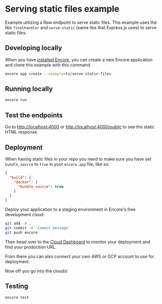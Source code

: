 # Serving static files example

Example utilizing a Raw endpoint to serve static files. This example uses the libs `finalhandler` and `serve-static` (same libs that Express.js uses) to serve static files. 

## Developing locally

When you have [installed Encore](https://encore.dev/docs/install), you can create a new Encore application and clone this example with this command.

```bash
encore app create --example=ts/serve-static-files
```

## Running locally
```bash
encore run
```

## Test the endpoints

Go to [http://localhost:4000](http://localhost:4000) or [http://localhost:4000/public](http://localhost:4000/public) to see the static HTML response.

## Deployment

When having static files in your repo you need to make sure you have set `bundle_source` to `true` in your `encore.app` file, like so:

```json
{
  "build": {
    "docker": {
      "bundle_source": true
    }
  }
}
```

Deploy your application to a staging environment in Encore's free development cloud:

```bash
git add -A .
git commit -m 'Commit message'
git push encore
```

Then head over to the [Cloud Dashboard](https://app.encore.dev) to monitor your deployment and find your production URL.

From there you can also connect your own AWS or GCP account to use for deployment.

Now off you go into the clouds!

## Testing

```bash
encore test
```
